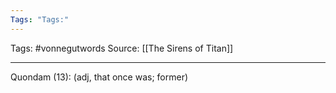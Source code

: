 ```yaml
---
Tags: "Tags:"
---
```

Tags: #vonnegutwords 
Source: [[The Sirens of Titan]]
********************************************************
Quondam (13): (adj, that once was;  former)